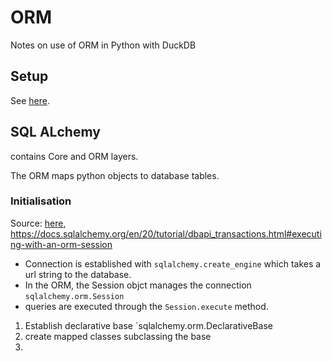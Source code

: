 # ORM

Notes on use of ORM in Python with DuckDB

## Setup

See [here](https://github.com/Mause/duckdb_engine?tab=readme-ov-file#installation).

## SQL ALchemy

contains Core and ORM layers.

The ORM maps python objects to database tables.

### Initialisation

Source: [here](https://docs.sqlalchemy.org/en/20/tutorial/engine.html#tutorial-engine), https://docs.sqlalchemy.org/en/20/tutorial/dbapi_transactions.html#executing-with-an-orm-session

- Connection is established with `sqlalchemy.create_engine` which takes a url string to the database.
- In the ORM, the Session objct manages the connection `sqlalchemy.orm.Session`
- queries are executed through the `Session.execute` method.

1. Establish declarative base `sqlalchemy.orm.DeclarativeBase
2. create mapped classes subclassing the base
3. 